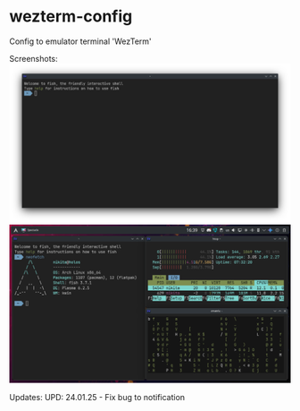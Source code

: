 # wezterm-config
Config to emulator terminal 'WezTerm'

Screenshots:
![1 Screen](https://github.com/wholos/wezterm-config/blob/main/screen.png)
![2 Screen](https://github.com/wholos/wezterm-config/blob/main/screen2.png)

Updates:
UPD: 24.01.25 - Fix bug to notification

